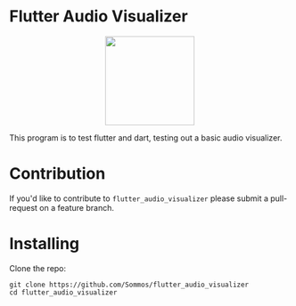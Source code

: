 # Flutter Audio Visualizer

<p align="center">
    <img src="image0.png" width="160"/>
</p>

This program is to test flutter and dart, testing out a basic audio visualizer.

# Contribution 

If you'd like to contribute to `flutter_audio_visualizer` please submit a pull-request on a feature branch.

# Installing

Clone the repo:

    git clone https://github.com/Sommos/flutter_audio_visualizer
    cd flutter_audio_visualizer